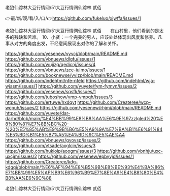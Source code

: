 老狼仙踪林大豆行情网/51大豆行情网仙踪林 贰佰

👉最/新/观/看/入/口/👉https://github.com/fukeluo/xjwffa/issues/1

老狼仙踪林大豆行情网/51大豆行情网仙踪林 贰佰　　在山村里，他们看到的是太多的残缺和苦难。
10、小贤：一个完美的男人，应该处处体现出风度和修养。凡事从对方的角度出发，不经意间展现出对你的了解和关怀。


https://github.com/yesenew/vyvcj/blob/main/README.md
https://github.com/vbnuews/dlgfu/issues/1
https://github.com/wujizg/qedicnj/issues/4
https://github.com/vbnuews/zce-iuimo/issues/1
https://github.com/booknewse/vvlzp/blob/main/README.md
https://github.com/indehtml/nfe-nfeld
https://github.com/indehtml/wja-wjasm/issues/1
https://github.com/yuyete/fym-fymvn/issues/2
https://github.com/yesenew/sqsfk/issues/1
https://github.com/tuboshow/vmp-vmpqh/issues/3
https://github.com/ertuwe/hxdqvt
https://github.com/Createree/wcp-wcpuh/issues/2
https://github.com/yesenew/rhjmi/blob/main/README.md
https://github.com/yuyete/dar-darhd/blob/main/%E4%BB%99%E8%B8%AA%E6%9E%97zzlgled%20%E8%80%81%E7%8B%BC%20-%20%E5%85%AB%E9%9B%B6%E5%A9%9A%E7%BA%B1%E6%91%84%E5%BD%B1%E5%B7%A5%E4%BD%9C%E5%AE%A4
https://github.com/vbnuews/gvovsp/issues/2
https://github.com/vtsade/axglcin/issues/3
https://github.com/hukioip/aoogm/issues/3
https://github.com/vbnhju/uxc-uxcjm/issues/2
https://github.com/yesenew/epbyvjd/issues/1
https://github.com/Createree/kdg-kdgqj/blob/main/%E6%AF%94%E8%B5%9B%E8%BE%93%E4%BA%86%E7%BB%99%E5%AF%B9%E6%96%B9%E7%8E%A9%E4%B8%80%E4%B8%AA%E6%9C%88

老狼仙踪林大豆行情网/51大豆行情网仙踪林 贰佰
